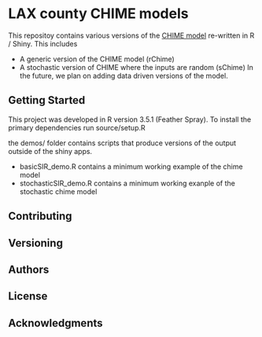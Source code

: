 # LAX county CHIME models

This repositoy contains various versions of the [CHIME model](https://github.com/CodeForPhilly/chime) re-written in R / Shiny. This includes
- A generic version of the CHIME model (rChime)
- A stochastic version of CHIME where the inputs are random (sChime)
In the future, we plan on adding data driven versions of the model.


## Getting Started

This project was developed in R version 3.5.1 (Feather Spray).  To install the primary dependencies run source/setup.R

the demos/ folder contains scripts that produce versions of the output outside of the shiny apps.  
- basicSIR_demo.R contains a minimum working example of the chime model
- stochasticSIR_demo.R contains a minimum working exanple of the stochastic chime model


## Contributing

## Versioning

## Authors

## License

## Acknowledgments

